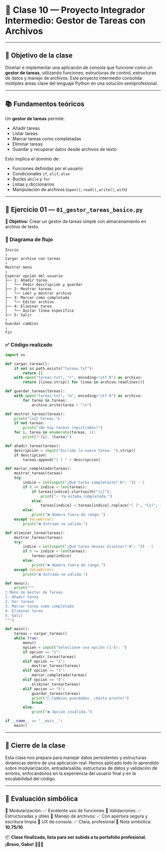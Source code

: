 # 🧠 Clase 10 — Proyecto Integrador Intermedio: Gestor de Tareas con Archivos

---

## 🎯 Objetivo de la clase

Diseñar e implementar una aplicación de consola que funcione como un **gestor de tareas**, utilizando funciones, estructuras de control, estructuras de datos y manejo de archivos. Este proyecto intermedio consolida múltiples áreas clave del lenguaje Python en una solución semiprofesional.

---

## 📚 Fundamentos teóricos

Un **gestor de tareas** permite:

- Añadir tareas
- Listar tareas
- Marcar tareas como completadas
- Eliminar tareas
- Guardar y recuperar datos desde archivos de texto

Esto implica el dominio de:

- Funciones definidas por el usuario
- Condicionales `if`, `elif`, `else`
- Bucles `while` y `for`
- Listas y diccionarios
- Manipulación de archivos (`open()`, `read()`, `write()`, `with`)

---

## 🧪 Ejercicio 01 — `01_gestor_tareas_basico.py`

**🎯 Objetivo:** Crear un gestor de tareas simple con almacenamiento en archivo de texto.

### 🧭 Diagrama de flujo

```
Inicio
↓
Cargar archivo con tareas
↓
Mostrar menú
↓
Esperar opción del usuario
├── 1: Añadir tarea
│   └── Pedir descripción y guardar
├── 2: Mostrar tareas
│   └── Leer y mostrar archivo
├── 3: Marcar como completada
│   └── Editar archivo
├── 4: Eliminar tarea
│   └── Quitar línea específica
├── 5: Salir
↓
Guardar cambios
↓
Fin
```

### ✅ Código realizado

```python
import os

def cargar_tareas():
    if not os.path.exists("tareas.txt"):
        return []
    with open("tareas.txt", "r", encoding="utf-8") as archivo:
        return [linea.strip() for linea in archivo.readlines()]

def guardar_tareas(tareas):
    with open("tareas.txt", "w", encoding="utf-8") as archivo:
        for tarea in tareas:
            archivo.write(tarea + "\n")

def mostrar_tareas(tareas):
    print("\n📋 Tareas:")
    if not tareas:
        print("(No hay tareas registradas)")
    for i, tarea in enumerate(tareas, 1):
        print(f"{i}. {tarea}")

def añadir_tarea(tareas):
    descripcion = input("Escribe la nueva tarea: ").strip()
    if descripcion:
        tareas.append("[ ] " + descripcion)

def marcar_completada(tareas):
    mostrar_tareas(tareas)
    try:
        indice = int(input("¿Qué tarea completaste? N°: ")) - 1
        if 0 <= indice < len(tareas):
            if tareas[indice].startswith("[x]"):
                print("✅ Ya estaba completada.")
            else:
                tareas[indice] = tareas[indice].replace("[ ]", "[x]", 1)
        else:
            print("❌ Número fuera de rango.")
    except ValueError:
        print("❌ Entrada no válida.")

def eliminar_tarea(tareas):
    mostrar_tareas(tareas)
    try:
        indice = int(input("¿Qué tarea deseas eliminar? N°: ")) - 1
        if 0 <= indice < len(tareas):
            tareas.pop(indice)
        else:
            print("❌ Número fuera de rango.")
    except ValueError:
        print("❌ Entrada no válida.")

def menu():
    print("""
🔧 Menú de Gestor de Tareas
1. Añadir tarea
2. Ver tareas
3. Marcar tarea como completada
4. Eliminar tarea
5. Salir
""")

def main():
    tareas = cargar_tareas()
    while True:
        menu()
        opcion = input("Seleccione una opción (1-5): ")
        if opcion == "1":
            añadir_tarea(tareas)
        elif opcion == "2":
            mostrar_tareas(tareas)
        elif opcion == "3":
            marcar_completada(tareas)
        elif opcion == "4":
            eliminar_tarea(tareas)
        elif opcion == "5":
            guardar_tareas(tareas)
            print("👋 Cambios guardados. ¡Hasta pronto!")
            break
        else:
            print("❌ Opción inválida.")

if __name__ == "__main__":
    main()
```

---

## 🧾 Cierre de la clase

Esta clase nos prepara para manejar datos persistentes y estructuras dinámicas dentro de una aplicación real. Hemos aplicado todo lo aprendido sobre modularización, entrada/salida, estructuras de datos y validación de errores, enfocándonos en la experiencia del usuario final y en la escalabilidad del código.

---

## 🧠 Evaluación simbólica

🔹 Modularización: ✅ Excelente uso de funciones 🔹 Validaciones: ✅ Estructuradas y útiles 🔹 Manejo de archivos: ✅ Con apertura segura y escritura limpia 🔹 UX de consola: ✅ Clara, profesional 🔹 Nota simbólica: **10.75/10**

📦 **Clase finalizada, lista para ser subida a tu portafolio profesional. ¡Bravo, Gabo!** 🚀🧑‍💻

